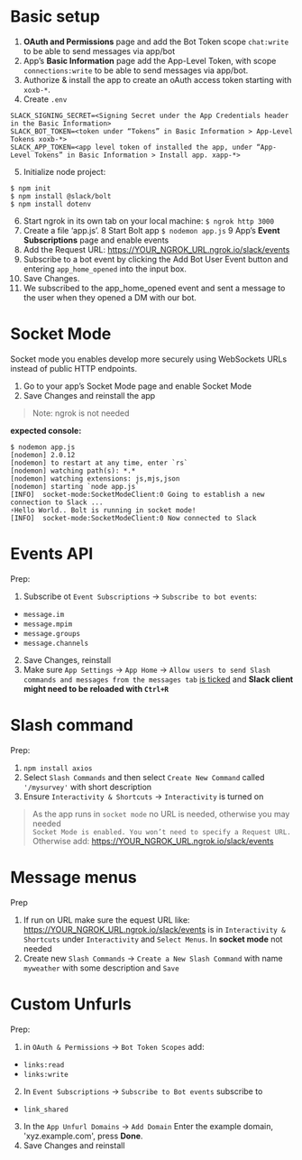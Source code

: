 # Basic setup

1. **OAuth and Permissions** page and add the Bot Token scope `chat:write` to be able to send messages via app/bot
2. App’s **Basic Information** page add the App-Level Token, with scope `connections:write` to be able to send messages via app/bot.
3. Authorize & install the app to create an oAuth access token starting with `xoxb-*`.
4. Create `.env`
```
SLACK_SIGNING_SECRET=<Signing Secret under the App Credentials header in the Basic Information>
SLACK_BOT_TOKEN=<token under “Tokens” in Basic Information > App-Level Tokens xoxb-*>
SLACK_APP_TOKEN=<app level token of installed the app, under “App-Level Tokens” in Basic Information > Install app. xapp-*>
```
5. Initialize node project:
```
$ npm init
$ npm install @slack/bolt
$ npm install dotenv
```
6. Start ngrok in its own tab on your local machine: `$ ngrok http 3000`
7. Create a file ‘app.js’.
8 Start Bolt app `$ nodemon app.js`
9 App’s **Event Subscriptions** page and enable events
10. Add the Request URL: https://YOUR_NGROK_URL.ngrok.io/slack/events
11. Subscribe to a bot event by clicking the Add Bot User Event button and entering `app_home_opened` into the input box.
12. Save Changes.
13. We subscribed to the app_home_opened event and sent a message to the user when they opened a DM with our bot.

# Socket Mode

Socket mode you enables develop more securely using WebSockets URLs instead of public HTTP endpoints. 

1. Go to your app’s Socket Mode page and enable Socket Mode
2. Save Changes and reinstall the app
> Note: ngrok is not needed

**expected console:**
```
$ nodemon app.js
[nodemon] 2.0.12
[nodemon] to restart at any time, enter `rs`
[nodemon] watching path(s): *.*
[nodemon] watching extensions: js,mjs,json
[nodemon] starting `node app.js`
[INFO]  socket-mode:SocketModeClient:0 Going to establish a new connection to Slack ...
⚡️Hello World.. Bolt is running in socket mode!
[INFO]  socket-mode:SocketModeClient:0 Now connected to Slack
```
# Events API

Prep:
1. Subscribe ot `Event Subscriptions` -> `Subscribe to bot events`:
- `message.im`
- `message.mpim`
- `message.groups`
- `message.channels`
2. Save Changes, reinstall
3. Make sure `App Settings` -> `App Home` -> `Allow users to send Slash commands and messages from the messages tab` [is ticked](https://stackoverflow.com/questions/67672427/cant-send-direct-message-to-slack-bot-feature-turned-off) and **Slack client might need to be reloaded with `Ctrl+R`**

# Slash command

Prep:
1. `npm install axios`
2. Select `Slash Commands` and then select `Create New Command` called  `'/mysurvey'` with short description
3. Ensure `Interactivity & Shortcuts` -> `Interactivity` is turned on

>As the app runs in `socket mode` no URL is needed, otherwise you may needed<br/>
`Socket Mode is enabled. You won’t need to specify a Request URL.`<br/>
Otherwise add: https://YOUR_NGROK_URL.ngrok.io/slack/events

# Message menus

Prep
1. If run on URL make sure the equest URL like: https://YOUR_NGROK_URL.ngrok.io/slack/events is in `Interactivity & Shortcuts` under `Interactivity` and `Select Menus`. In **socket mode** not needed
2. Create new `Slash Commands` -> `Create a New Slash Command` with name `myweather` with some description and `Save`

# Custom Unfurls

Prep:
1. in `OAuth & Permissions` -> `Bot Token Scopes` add:
- `links:read`
- `links:write`
2. In `Event Subscriptions` -> `Subscribe to Bot events` subscribe to
- `link_shared`
3. In the `App Unfurl Domains` -> `Add Domain` Enter the example domain, 'xyz.example.com', press **Done**.
4. Save Changes and reinstall